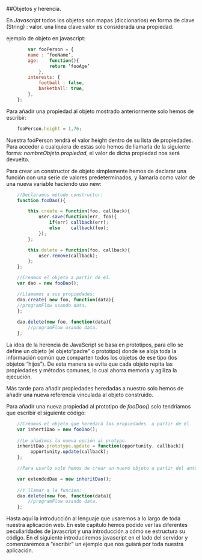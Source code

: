 ##Objetos y herencia.

En *Javascript* todos los objetos son mapas (diccionarios) en forma de clave (String) : valor. una línea clave:valor es considerada una propiedad.

ejemplo de objeto en javascript:

```javascript
    	var fooPerson = {
		name : ‘fooName’,
		age:	function(){
				return ‘fooAge’
			},
		interests: {
			football : false,
            basketball: true,	
		},
    };

```



Para añadir una propiedad al objeto mostrado anteriormente solo hemos de escribir:

```javascript
    fooPerson.height = 1,76;
```

Nuestra fooPerson tendrá el valor height dentro de su lista de propiedades.
Para acceder a cualquiera de estas solo hemos de llamarla de la siguiente forma:
*nombreObjeto.propiedad*, el valor de dicha propiedad nos será devuelto.


Para crear un constructor de objeto simplemente hemos de declarar una función con una serie de valores predeterminados, y llamarla como valor de una nueva variable haciendo uso new:

```javascript
    //Declaramos método constructor:
    function fooDao(){

        this.create = function(foo, callback){
            user.save(function(err, foo){
          	    if(err) callback(err);
          	    else    callback(foo);
            });
        };

        this.delete = function(foo, callback){
    	    user.remove(callback);
        };
    };

    //Creamos el objeto a partir de él. 
    var dao = new fooDao();

    //Llamamos a sus propiedades:
    dao.create( new foo, function(data){
	//programFlow usando data.
	};
	
	dao.delete(new foo, function(data){
		//programFlow usando data.
	};
```


La idea de la herencia de JavaScript se basa en prototipos, para ello se define un objeto (el objeto“padre” o prototipo) donde se aloja toda la información común que comparten todos los objetos de ese tipo (los objetos “hijos”). De esta manera se evita que cada objeto repita las propiedades y métodos comunes, lo cual ahorra memoria y agiliza la ejecución.

Más tarde para añadir propiedades heredadas a nuestro  solo hemos de añadir una nueva referencia vinculada al objeto construido.

Para añadir una nueva propiedad al prototipo de *fooDao()* solo tendríamos que escribir el siguiente código:

```javascript
    //Creamos el objeto que heredará las propiedades  a partir de él. 
    var inhertiDao = new fooDao();
	 
    //Le añadimos la nueva opción al protypo. 
    inheritDao.prototype.update = function(opportunity, callback){
         opportunity.update(callback);
    };

	//Para usarlo solo hemos de crear un nuevo objeto a partir del anterior:

	var extendedDao = new inheritDao();
	
    //Y llamar a la funcion:
    dao.delete(new foo, function(data){
		//programFlow usando data.
    };
```


Hasta aquí la introducción al lenguaje que usaremos a lo largo de toda nuestra aplicación web. En este capítulo hemos podido ver las diferentes peculiaridades de javascript y una introducción a cómo se estructura su código. En el siguiente introduciremos javascript en el lado del servidor y comenzaremos a “escribir” un ejemplo que nos guiará por toda nuestra aplicación.
